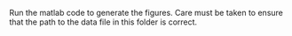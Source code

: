 Run the matlab code to generate the figures. Care must be taken to ensure that the path to the data file in this folder is correct.
